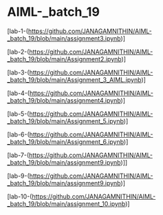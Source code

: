 # AIML-_batch_19
[lab-1-(https://github.com/JANAGAMNITHIN/AIML-_batch_19/blob/main/assignment3.ipynb)]

[lab-2-(https://github.com/JANAGAMNITHIN/AIML-_batch_19/blob/main/Assignment2.ipynb)]

[lab-3-(https://github.com/JANAGAMNITHIN/AIML-_batch_19/blob/main/Assignment_3_AIML.ipynb)]

[lab-4-(https://github.com/JANAGAMNITHIN/AIML-_batch_19/blob/main/assignment4.ipynb)]

[lab-5-(https://github.com/JANAGAMNITHIN/AIML-_batch_19/blob/main/Assignment_5.ipynb)]

[lab-6-(https://github.com/JANAGAMNITHIN/AIML-_batch_19/blob/main/Assignment_6.ipynb)]

[lab-7-(https://github.com/JANAGAMNITHIN/AIML-_batch_19/blob/main/assignment9.ipynb)]]

[lab-9-(https://github.com/JANAGAMNITHIN/AIML-_batch_19/blob/main/assignment9.ipynb)]

[lab-10-(https://github.com/JANAGAMNITHIN/AIML-_batch_19/blob/main/assignment_10.ipynb)]
